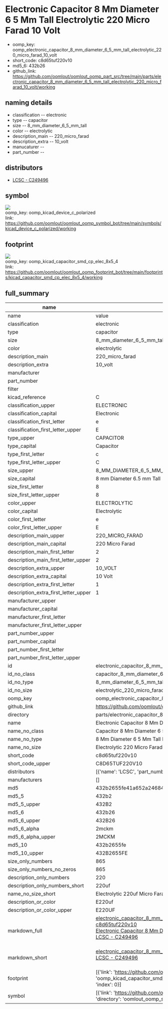 # Electronic Capacitor 8 Mm Diameter 6 5 Mm Tall Electrolytic 220 Micro Farad 10 Volt

  
* oomp_key: oomp_electronic_capacitor_8_mm_diameter_6_5_mm_tall_electrolytic_220_micro_farad_10_volt 
* short_code: c8d65tuf220v10
* md5_6: 432b26  
* github_link: https://github.com/oomlout/oomlout_oomp_part_src/tree/main/parts/electronic_capacitor_8_mm_diameter_6_5_mm_tall_electrolytic_220_micro_farad_10_volt/working  
## naming details
* classification -- electronic
* type -- capacitor
* size -- 8_mm_diameter_6_5_mm_tall
* color -- electrolytic
* description_main -- 220_micro_farad
* description_extra -- 10_volt
* manucaturer -- 
* part_number -- 

## distributors
* [LCSC - C249496](https://lcsc.com/product-detail/C249496.html)   


## symbol

![](symbol/{index}/working/working_600.png)  
oomp_key: oomp_kicad_device_c_polarized  
link: https://github.com/oomlout/oomlout_oomp_symbol_bot/tree/main/symbols/kicad_device_c_polarized/working  

## footprint

![](footprint/{index}/working/working_600.png)  
oomp_key: oomp_kicad_capacitor_smd_cp_elec_8x5_4  
link: https://github.com/oomlout/oomlout_oomp_footprint_bot/tree/main/footprints/kicad_capacitor_smd_cp_elec_8x5_4/working  

## full_summary
| name | value | 
| --- | --- | 
| name | value | 
| classification | electronic | 
| type | capacitor | 
| size | 8_mm_diameter_6_5_mm_tall | 
| color | electrolytic | 
| description_main | 220_micro_farad | 
| description_extra | 10_volt | 
| manufacturer |  | 
| part_number |  | 
| filter |  | 
| kicad_reference | C | 
| classification_upper | ELECTRONIC | 
| classification_capital | Electronic | 
| classification_first_letter | e | 
| classification_first_letter_upper | E | 
| type_upper | CAPACITOR | 
| type_capital | Capacitor | 
| type_first_letter | c | 
| type_first_letter_upper | C | 
| size_upper | 8_MM_DIAMETER_6_5_MM_TALL | 
| size_capital | 8 mm Diameter 6.5 mm Tall | 
| size_first_letter | 8 | 
| size_first_letter_upper | 8 | 
| color_upper | ELECTROLYTIC | 
| color_capital | Electrolytic | 
| color_first_letter | e | 
| color_first_letter_upper | E | 
| description_main_upper | 220_MICRO_FARAD | 
| description_main_capital | 220 Micro Farad | 
| description_main_first_letter | 2 | 
| description_main_first_letter_upper | 2 | 
| description_extra_upper | 10_VOLT | 
| description_extra_capital | 10 Volt | 
| description_extra_first_letter | 1 | 
| description_extra_first_letter_upper | 1 | 
| manufacturer_upper |  | 
| manufacturer_capital |  | 
| manufacturer_first_letter |  | 
| manufacturer_first_letter_upper |  | 
| part_number_upper |  | 
| part_number_capital |  | 
| part_number_first_letter |  | 
| part_number_first_letter_upper |  | 
| id | electronic_capacitor_8_mm_diameter_6_5_mm_tall_electrolytic_220_micro_farad_10_volt | 
| id_no_class | capacitor_8_mm_diameter_6_5_mm_tall_electrolytic_220_micro_farad_10_volt | 
| id_no_type | 8_mm_diameter_6_5_mm_tall_electrolytic_220_micro_farad_10_volt | 
| id_no_size | electrolytic_220_micro_farad_10_volt | 
| oomp_key | oomp_electronic_capacitor_8_mm_diameter_6_5_mm_tall_electrolytic_220_micro_farad_10_volt | 
| github_link | https://github.com/oomlout/oomlout_oomp_part_src/tree/main/parts/electronic_capacitor_8_mm_diameter_6_5_mm_tall_electrolytic_220_micro_farad_10_volt/working | 
| directory | parts/electronic_capacitor_8_mm_diameter_6_5_mm_tall_electrolytic_220_micro_farad_10_volt | 
| name | Electronic Capacitor 8 Mm Diameter 6 5 Mm Tall Electrolytic 220 Micro Farad 10 Volt | 
| name_no_class | Capacitor 8 Mm Diameter 6 5 Mm Tall Electrolytic 220 Micro Farad 10 Volt | 
| name_no_type | 8 Mm Diameter 6 5 Mm Tall Electrolytic 220 Micro Farad 10 Volt | 
| name_no_size | Electrolytic 220 Micro Farad 10 Volt | 
| short_code | c8d65tuf220v10 | 
| short_code_upper | C8D65TUF220V10 | 
| distributors | [{'name': 'LCSC', 'part_number': 'C249496', 'link': 'https://lcsc.com/product-detail/C249496.html', 'id': 'distributor_lcsc'}] | 
| manufacturers | [] | 
| md5 | 432b2655fe41a652a246841ddd9641cc | 
| md5_5 | 432b2 | 
| md5_5_upper | 432B2 | 
| md5_6 | 432b26 | 
| md5_6_upper | 432B26 | 
| md5_6_alpha | 2mckm | 
| md5_6_alpha_upper | 2MCKM | 
| md5_10 | 432b2655fe | 
| md5_10_upper | 432B2655FE | 
| size_only_numbers | 865 | 
| size_only_numbers_no_zeros | 865 | 
| description_only_numbers | 220 | 
| description_only_numbers_short | 220uf | 
| name_no_size_short | Electrolytic 220uf Micro Farad 10 Volt | 
| description_or_color | E220uf | 
| description_or_color_upper | E220UF | 
| markdown_full | [electronic_capacitor_8_mm_diameter_6_5_mm_tall_electrolytic_220_micro_farad_10_volt](https://github.com/oomlout/oomlout_oomp_part_src/tree/main/parts/electronic_capacitor_8_mm_diameter_6_5_mm_tall_electrolytic_220_micro_farad_10_volt/working)<br>[c8d65tuf220v10](https://github.com/oomlout/oomlout_oomp_part_src/tree/main/parts/electronic_capacitor_8_mm_diameter_6_5_mm_tall_electrolytic_220_micro_farad_10_volt/working)<br>[Electronic Capacitor 8 Mm Diameter 6 5 Mm Tall Electrolytic 220 Micro Farad 10 Volt](https://github.com/oomlout/oomlout_oomp_part_src/tree/main/parts/electronic_capacitor_8_mm_diameter_6_5_mm_tall_electrolytic_220_micro_farad_10_volt/working)<br>[LCSC - C249496<br>](https://lcsc.com/product-detail/C249496.html)<br> | 
| markdown_short | [electronic_capacitor_8_mm_diameter_6_5_mm_tall_electrolytic_220_micro_farad_10_volt](https://github.com/oomlout/oomlout_oomp_part_src/tree/main/parts/electronic_capacitor_8_mm_diameter_6_5_mm_tall_electrolytic_220_micro_farad_10_volt/working)<br>[LCSC - C249496<br>](https://lcsc.com/product-detail/C249496.html)<br> | 
| footprint | [{'link': 'https://github.com/oomlout/oomlout_oomp_footprint_bot/tree/main/foootprntss/kicad_capacitor_smd_cp_elec_8x5_4', 'oomp_key': 'oomp_kicad_capacitor_smd_cp_elec_8x5_4', 'directory': 'oomlout_oomp_footprint_bot/footprints/kicad_capacitor_smd_cp_elec_8x5_4//working/working.kicad_mod', 'index': 0}] | 
| symbol | [{'link': 'https://github.com/oomlout/oomlout_oomp_symbol_bot/tree/main/symbols/kicad_device_c_polarized', 'oomp_key': 'oomp_kicad_device_c_polarized', 'directory': 'oomlout_oomp_symbol_bot/symbols/kicad_device_c_polarized//working/working.kicad_sym', 'index': 0}] | 
